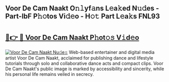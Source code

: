 ## Voor De Cam Naakt O𝚗𝚕yf𝚊ns L𝚎a𝚔ed N𝚞𝚍es - Part-lbF P𝚑𝚘tos Vi𝚍𝚎o - H𝚘𝚝 Part L𝚎a𝚔s FNL93

# <h2><a href="http://kf0h5qm.oniu.top/?m=Voor+De+Cam+Naakt">🔗👉 🔴 Voor De Cam Naakt P𝚑ot𝚘𝚜 V𝚒d𝚎o</a></h2>

[![Voor De Cam Naakt Nu𝚍e𝚜](https://i.imgur.com/0qMVB7G.gif)](http://kf0h5qm.oniu.top/?m=Voor+De+Cam+Naakt)
Web-based entertainer and digital media artist Voor De Cam Naakt, acclaimed for publishing dance and lifestyle tutorials through solo and collaborative dance acts and compact clips. Voor De Cam Naakt's public image is marked by accessibility and sincerity, while his personal life remains veiled in secrecy.  
